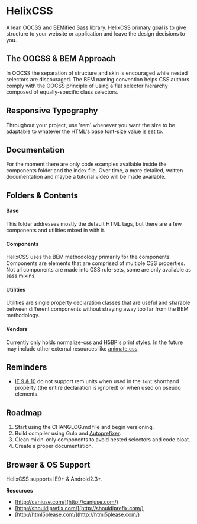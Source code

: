 
# HelixCSS

A lean OOCSS and BEMified Sass library. HelixCSS primary goal is to give structure to your website
or application and leave the design decisions to you.

## The OOCSS & BEM Approach

In OOCSS the separation of structure and skin is encouraged while nested selectors are discouraged.
The BEM naming convention helps CSS authors comply with the OOCSS principle of using a flat selector
hierarchy composed of equally-specific class selectors.

## Responsive Typography

Throughout your project, use 'rem' whenever you want the size to be adaptable to whatever the HTML's
base font-size value is set to.

## Documentation

For the moment there are only code examples available inside the components folder and the index
file. Over time, a more detailed, written documentation and maybe a tutorial video will be made
available.

## Folders & Contents

#### Base

This folder addresses mostly the default HTML tags, but there are a few components and utilities
mixed in with it.

#### Components

HelixCSS uses the BEM methodology primarily for the components. Components are elements that are
comprised of multiple CSS properties. Not all components are made into CSS rule-sets, some are only
available as sass mixins.

#### Utilities

Utilities are single property declaration classes that are useful and sharable between different
components without straying away too far from the BEM methodology.

#### Vendors

Currently only holds normalize-css and H5BP's print styles. In the future may include other external
resources like [animate.css](https://daneden.github.io/animate.css/).

## Reminders

- [IE 9 & 10](http://caniuse.com/#search=rem) do not support rem units when used in the `font`
  shorthand property (the entire declaration is ignored) or when used on pseudo elements.

## Roadmap

1. Start using the CHANGLOG.md file and begin versioning.
2. Build compiler using Gulp and [Autoprefixer](https://css-tricks.com/autoprefixer).
3. Clean mixin-only components to avoid nested selectors and code bloat.
4. Create a proper documentation.

## Browser & OS Support

HelixCSS supports IE9+ & Android2.3+.

**Resources**
- [http://caniuse.com/](http://caniuse.com/)
- [http://shouldiprefix.com/](http://shouldiprefix.com/)
- [http://html5please.com/](http://html5please.com/)
